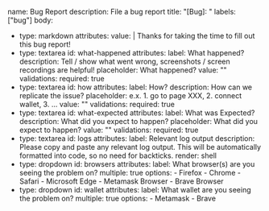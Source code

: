 name: Bug Report
description: File a bug report
title: "[Bug]: "
labels: ["bug"]
body:
  - type: markdown
    attributes:
      value: |
        Thanks for taking the time to fill out this bug report!
  - type: textarea
    id: what-happened
    attributes:
      label: What happened?
      description: Tell / show what went wrong, screenshots / screen recordings are helpful!
      placeholder: What happened?
      value: ""
    validations:
      required: true
  - type: textarea
    id: how
    attributes:
      label: How?
      description: How can we replicate the issue?
      placeholder: e.x. 1. go to page XXX, 2. connect wallet, 3. ...
      value: ""
    validations:
      required: true
  - type: textarea
    id: what-expected
    attributes:
      label: What was Expected?
      description: What did you expect to happen?
      placeholder: What did you expect to happen?
      value: ""
    validations:
      required: true
  - type: textarea
    id: logs
    attributes:
      label: Relevant log output
      description: Please copy and paste any relevant log output. This will be automatically formatted into code, so no need for backticks.
      render: shell
  - type: dropdown
    id: browsers
    attributes:
      label: What browser(s) are you seeing the problem on?
      multiple: true
      options:
        - Firefox
        - Chrome
        - Safari
        - Microsoft Edge
        - Metamask Browser
        - Brave Browser
  - type: dropdown
    id: wallet
    attributes:
      label: What wallet are you seeing the problem on?
      multiple: true
      options:
        - Metamask
        - Brave
